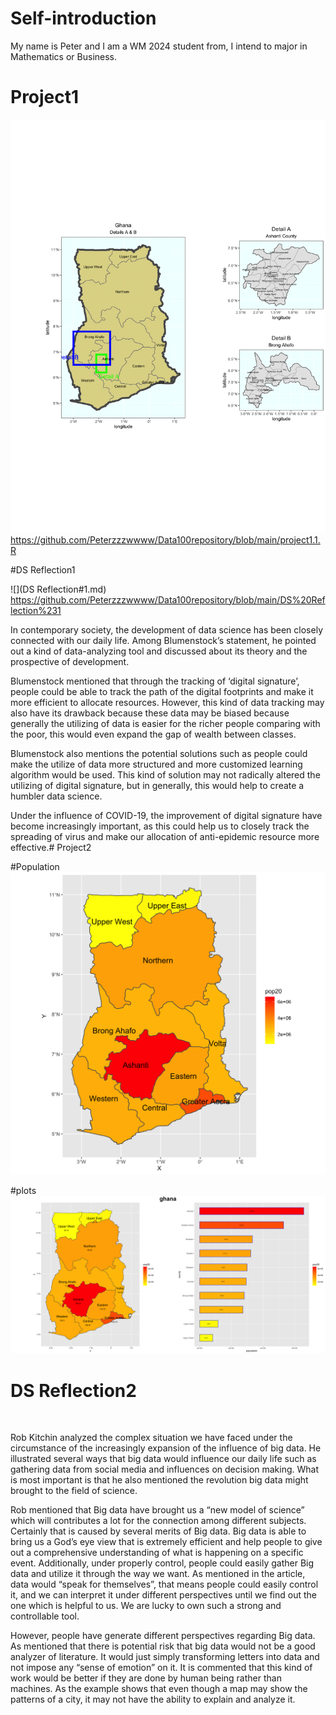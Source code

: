 # Self-introduction

My name is Peter and I am a WM 2024 student from, I intend to major in Mathematics or Business.



# Project1
![](details.png)
https://github.com/Peterzzzwwww/Data100repository/blob/main/project1.1.R

#DS Reflection1


![](DS Reflection#1.md)
https://github.com/Peterzzzwwww/Data100repository/blob/main/DS%20Reflection%231

In contemporary society, the development of data science has been closely connected with our daily life. Among Blumenstock’s statement, he pointed out a kind of data-analyzing tool and discussed about its theory and the prospective of development. 

Blumenstock mentioned that through the tracking of  ‘digital signature’, people could be able to track the path of the digital footprints and make it more efficient to allocate resources. However, this kind of data tracking may also have its drawback because these data may be biased because generally the utilizing of data is easier for the richer people comparing with the poor, this would even expand the gap of wealth between classes. 

Blumenstock also mentions the potential solutions such as people could make the utilize of data more structured and more customized learning algorithm would be used. This kind of solution may not radically altered the utilizing of digital signature, but in generally, this would help to create a humbler data science. 

Under the influence of COVID-19, the improvement of digital signature have become increasingly important, as this could help us to closely track the spreading of virus and make our allocation of anti-epidemic resource more effective.# Project2

#Population
![](lbr_pop19.png)

#plots
![](Ghana.png)

# DS Reflection2
![]()


Rob Kitchin analyzed the complex situation we have faced under the circumstance of the increasingly expansion of the influence of big data. He illustrated several ways that big data would influence our daily life such as gathering data from social media and influences on decision making. What is most important is that he also mentioned the revolution big data might brought to the field of science. 

Rob mentioned that Big data have brought us a “new model of science” which will contributes a lot for the connection among different subjects. Certainly that is caused by several merits of Big data. Big data is able to bring us a God’s eye view that is extremely efficient and help people to give out a comprehensive understanding of what is happening on a specific event. Additionally, under properly control, people could easily gather Big data and utilize it through the way we want. As mentioned in the article, data would “speak for themselves”, that means people could easily control it, and we can interpret it under different perspectives until we find out the one which is helpful to us. We are lucky to own such a strong and controllable tool.

However, people have generate different perspectives regarding Big data. As mentioned that there is potential risk that big data would not be a good analyzer of literature. It would just simply transforming letters into data and not impose any “sense of emotion” on it. It is commented that this kind of work would be better if they are done by human being rather than machines. As the example shows that even though a map may show the patterns of a city, it may not have the ability to explain and analyze it. 
